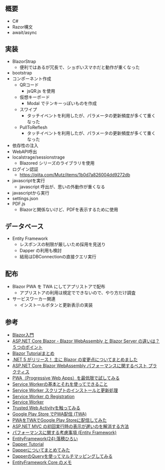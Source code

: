 ## 概要
* C#
* Razor構文
* await/async

## 実装
* BlazorStrap
  + 便利ではあるが冗長で、ショボいスマホだと動作が重くなった
* bootstrap
* コンポーネント作成
  + QRコード
    - jsQR.js を使用
  + 仮想キーボード
    - Modal でテンキーっぽいものを作成
  + スワイプ
    - タッチイベントを利用したが、パラメータの更新頻度が多くて重くなった
  + PullToReflesh
    - タッチイベントを利用したが、パラメータの更新頻度が多くて重くなった
* 依存性の注入
* WebAPI呼出
* localstrage/sessionstrage
  + Blazored シリーズのライブラリを使用
* ログイン認証
	+ https://qiita.com/Mutz/items/1b0d7a826004dd9272db
* javascriptを実行
  + javascript 呼出が、思いの外動作が重くなる
* javascriptから実行
* settings.json
* PDF.js
  + Blazorと関係ないけど、PDFを表示するために使用

## データベース
* Entity Framework
  + レスポンスの制限が厳しいため採用を見送り
  + Dapper の利用も検討
  + 結局はDBConnectionの直接クエリ実行

## 配布
* Blazor PWA を TWA にしてアプリストアで配布
  + アプリストアの利用は規定でできないので、やり方だけ調査
* サービスワーカー関連
  + インストールボタンと更新表示の実装


## 参考
* [Blazor入門](https://mseeeen.msen.jp/asp-dotnet-core-blazor-install/)
* [ASP.NET Core Blazor - Blazor WebAssembly と Blazor Server の違いは？ ５つのポイント](https://qiita.com/furugen/items/24b53174ff3977ef50e7)
* [Blazor Tutorialまとめ](https://qiita.com/NAVE/items/1e9d44ea2c0b43dcd9b7)
* [.NET 5 がリリース！ 主に Blazor の変更点についてまとめました](https://qiita.com/furugen/items/57de9de6bb721f7cfdb7)
* [ASP.NET Core Blazor WebAssembly パフォーマンスに関するベスト プラクティス](https://docs.microsoft.com/ja-jp/aspnet/core/blazor/webassembly-performance-best-practices?view=aspnetcore-5.0)
* [PWA（Progressive Web Apps）を最低限で試してみる](https://qiita.com/tsunet111/items/450728056ba92d35508c)
* [Service Workerの基本とそれを使ってできること](https://qiita.com/y_fujieda/items/f9e765ac9d89ba241154)
* [Service Worker スクリプトのインストールと更新処理](https://nhiroki.jp/2018/02/15/service-worker-install-and-update-scripts)
* [Service Worker の Registration](https://nhiroki.jp/2015/07/05/service-worker-registration)
* [Service Worker](https://qiita.com/propella/items/6500f76c9c1521878a6b)
* [Trusted Web Activityを触ってみる](https://blog.uskay.io/article/004-trusted-web-activity)
* [Google Play Store でPWA配信 (TWA)](https://qiita.com/zprodev/items/181c1c8f19bc0beb1183)
* [PWAをTWAでGoogle Play Storeに配信してみた](https://www.maytry.net/how-to-release-twa/)
* [ASP.NET MVC の初回実行時の表示が遅いのを解消する方法](https://webbibouroku.com/Blog/Article/iis-preload)
* [パフォーマンスに関する考慮事項 (Entity Framework)](https://docs.microsoft.com/ja-jp/dotnet/framework/data/adonet/ef/performance-considerations)
* [EntityFramework(24):落穂ひろい](http://gushwell.ldblog.jp/archives/52443624.html)
* [Dapper Tutorial](https://dapper-tutorial.net/dapper)
* [Dapperについてまとめてみた](https://sweets-junkie.hatenablog.com/entry/2014/03/07/010004)
* [DapperのQueryを使ってマルチマッピングしてみる](https://qiita.com/Tokeiya/items/dda1096d03dfbf5fe431)
* [EntityFramework Core のメモ](https://qiita.com/gelehrte/items/6245142c7425870eb30e)